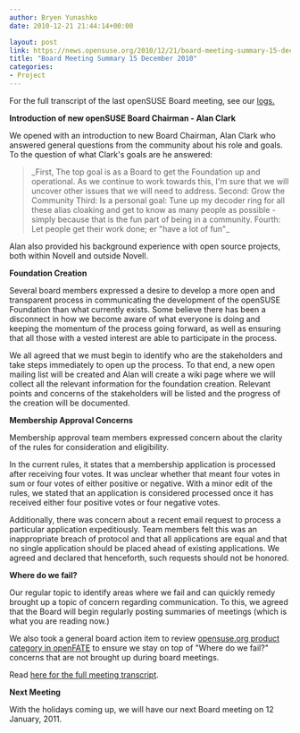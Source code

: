 ```yaml
---
author: Bryen Yunashko
date: 2010-12-21 21:44:14+00:00

layout: post
link: https://news.opensuse.org/2010/12/21/board-meeting-summary-15-december-2010/
title: "Board Meeting Summary 15 December 2010"
categories:
- Project
---
```

For the full transcript of the last openSUSE Board meeting, see our [logs.](http://community.opensuse.org/meetings/opensuse-project/2010/opensuse-project.2010-12-15-19.01.log.html)

**Introduction of new openSUSE Board Chairman - Alan Clark**

We opened with an introduction to new Board Chairman, Alan Clark who answered general questions from the community about his role and goals. To the question of what Clark's goals are he answered:


<blockquote>
_First, The top goal is as a Board to get the Foundation up and operational. As we continue to work towards this, I'm sure that we will uncover other issues that we will need to address.
Second: Grow the Community
Third:  Is a personal goal: Tune up my decoder ring for all these alias cloaking and get to know as many people as possible -simply because that is the fun part of being in a community.
Fourth: Let people get their work done; er "have a lot of fun"_</blockquote>


Alan also provided his background experience with open source projects, both within Novell and outside Novell.

**Foundation Creation**

Several board members expressed a desire to develop a more open and transparent process in communicating the development of the openSUSE Foundation than what currently exists.  Some believe there has been a disconnect in how we become aware of what everyone is doing and keeping the momentum of the process going forward, as well as ensuring that all those with a vested interest are able to participate in the process.

We all agreed that we must begin to identify who are the stakeholders and take steps immediately to open up the process. To that end, a new open mailing list will be created and Alan will create a wiki page where we will collect all the relevant information for the foundation creation. Relevant points and concerns of the stakeholders will be listed and the progress of the creation will be documented.

**Membership Approval Concerns**

Membership approval team members expressed concern about the clarity of the rules for consideration and eligibility.

In the current rules, it states that a membership application is processed after receiving four votes.  It was unclear whether that meant four votes in sum or four votes of either positive or negative.  With a minor edit of the rules, we stated that an application is considered processed once it has received either four positive votes or four negative votes.

Additionally, there was concern about a recent email request to process a particular application expeditiously. Team members felt this was an inappropriate breach of protocol and that all applications are equal and that no single application should be placed ahead of existing applications. We agreed and declared that henceforth, such requests should not be honored.

**Where do we fail?**

Our regular topic to identify areas where we fail and can quickly remedy brought up a topic of concern regarding communication. To this, we agreed that the Board will begin regularly posting summaries of meetings (which is what you are reading now.)

We also took a general board action item to review [opensuse.org product category in openFATE](https://features.opensuse.org/statistic/product/opensuse.org) to ensure we stay on top of "Where do we fail?" concerns that are not brought up during board meetings.

Read [here for the full meeting transcript](http://community.opensuse.org/meetings/opensuse-project/2010/opensuse-project.2010-12-15-19.01.log.html).

**Next Meeting**

With the holidays coming up, we will have our next Board meeting on 12 January, 2011.		
